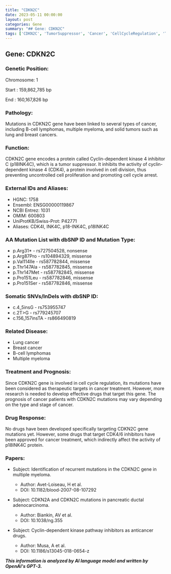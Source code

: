 ```yaml
---
title: "CDKN2C"
date: 2023-05-11 00:00:00
layout: post
categories: Gene
summary: "## Gene: CDKN2C"
tags: ['CDKN2C', 'TumorSuppressor', 'Cancer', 'CellCycleRegulation', 'TherapeuticTargets', 'DrugResponse', 'Mutation', 'Prognosis']
---
```


## Gene: CDKN2C

### Genetic Position:
Chromosome: 1

Start :  159,862,785 bp

End : 160,167,826 bp

### Pathology:
Mutations in CDKN2C gene have been linked to several types of cancer, including B-cell lymphomas, multiple myeloma, and solid tumors such as lung and breast cancers.

### Function:
CDKN2C gene encodes a protein called Cyclin-dependent kinase 4 inhibitor C (p18INK4C), which is a tumor suppressor. It inhibits the activity of cyclin-dependent kinase 4 (CDK4), a protein involved in cell division, thus preventing uncontrolled cell proliferation and promoting cell cycle arrest.

### External IDs and Aliases:
- HGNC: 1758
- Ensembl: ENSG00000119867
- NCBI Entrez: 1031
- OMIM: 600803
- UniProtKB/Swiss-Prot: P42771
- Aliases: CDK4I, INK4C, p18-INK4C, p18INK4C

### AA Mutation List with dbSNP ID and Mutation Type:
- p.Arg31* - rs727504528, nonsense
- p.Arg87Pro - rs104894329, missense
- p.Val114Ile - rs587782844, missense
- p.Thr147Ala - rs587782845, missense
- p.Thr147Met - rs587782845, missense
- p.Pro151Leu - rs587782846, missense
- p.Pro151Ser - rs587782846, missense

### Somatic SNVs/InDels with dbSNP ID:
- c.4_5insG - rs753955747
- c.2T>G - rs779245707
- c.156_157insTA - rs866490819

### Related Disease:
- Lung cancer
- Breast cancer
- B-cell lymphomas
- Multiple myeloma

### Treatment and Prognosis:
Since CDKN2C gene is involved in cell cycle regulation, its mutations have been considered as therapeutic targets in cancer treatment. However, more research is needed to develop effective drugs that target this gene. The prognosis of cancer patients with CDKN2C mutations may vary depending on the type and stage of cancer.

### Drug Response:
No drugs have been developed specifically targeting CDKN2C gene mutations yet. However, some drugs that target CDK4/6 inhibitors have been approved for cancer treatment, which indirectly affect the activity of p18INK4C protein.

### Papers:
- Subject: Identification of recurrent mutations in the CDKN2C gene in multiple myeloma.
  - Author: Avet-Loiseau, H et al.
  - DOI: 10.1182/blood-2007-08-107292

- Subject: CDKN2A and CDKN2C mutations in pancreatic ductal adenocarcinoma.
  - Author: Biankin, AV et al.
  - DOI: 10.1038/ng.355

- Subject: Cyclin-dependent kinase pathway inhibitors as anticancer drugs.
  - Author: Musa, A et al.
  - DOI: 10.1186/s13045-018-0654-z

**_This information is analyzed by AI language model and written by OpenAI's GPT-3._**